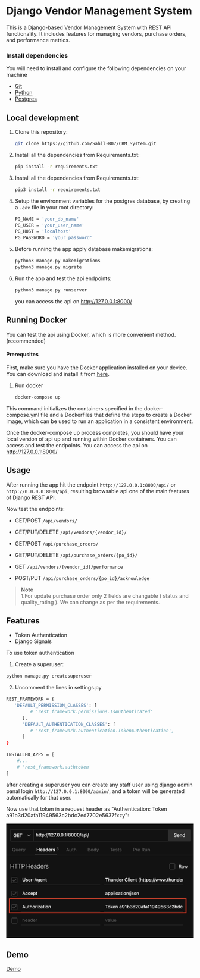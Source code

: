 
# Django Vendor Management System

This is a Django-based Vendor Management System with REST API functionality. It includes features for managing vendors, purchase orders, and performance metrics.

### Install dependencies
You will need to install and configure the following dependencies on your machine
- [Git](https://git-scm.com/downloads)
- [Python](https://www.python.org/downloads/)
- [Postgres](https://www.postgresql.org/download/)


## Local development

1. Clone this repository:
   ```bash
   git clone https://github.com/Sahil-B07/CRM_System.git
   ```

2. Install all the dependencies from Requirements.txt:
   ```bash
   pip install -r requirements.txt
   ```

3. Install all the dependencies from Requirements.txt:
   ```bash
   pip3 install -r requirements.txt
   ```

4. Setup the environment variables for the postgres database, by creating a *`.env`* file in your root directory:
   ```bash
   PG_NAME = 'your_db_name'
   PG_USER = 'your_user_name'
   PG_HOST = 'localhost'
   PG_PASSWORD = 'your_password'
   ```

5. Before running the app apply database makemigrations:
   ```bash
   python3 manage.py makemigrations
   python3 manage.py migrate
   ```


5. Run the app and test the api endpoints:
   ```bash
   python3 manage.py runserver
   ```
   you can access the api on http://127.0.0.1:8000/

## Running Docker

You can test the api using Docker, which is more convenient method.(recommended)

#### Prerequsites

First, make sure you have the Docker application installed on your device. You can download and install it from [here](https://docs.docker.com/get-docker/).

1. Run docker
   ```bash
   docker-compose up
   ```
This command initializes the containers specified in the docker-compose.yml file and a Dockerfiles that define the steps to create a Docker image, which can be used to run an application in a consistent environment.

Once the docker-compose up process completes, you should have your local version of api up and running within Docker containers. You can access and test the endpoints.
You can access the api on http://127.0.0.1:8000/


## Usage

After running the app hit the endpoint `http://127.0.0.1:8000/api/` or `http://0.0.0.0:8000/api`, resulting browsable api one of the main features of Django REST API.

Now test the endpoints:

- GET/POST `/api/vendors/` 

- GET/PUT/DELETE `/api/vendors/{vendor_id}/`

- GET/POST `/api/purchase_orders/`

- GET/PUT/DELETE `/api/purchase_orders/{po_id}/`

- GET `/api/vendors/{vendor_id}/performance`

- POST/PUT `/api/purchase_orders/{po_id}/acknowledge`


> **Note**\
1.For update purchase order only 2 fields are changable ( status and quality_rating ). We can change as per the requirements.

## Features
- Token Authentication
- Django Signals


To use token authentication 

1. Create a superuser:

```bash
python manage.py createsuperuser
```

2. Uncomment the lines in settings.py

```bash
REST_FRAMEWORK = {
   'DEFAULT_PERMISSION_CLASSES': [
         # 'rest_framework.permissions.IsAuthenticated'
      ],
      'DEFAULT_AUTHENTICATION_CLASSES': [
         # 'rest_framework.authentication.TokenAuthentication',
      ]
}
```

```bash
INSTALLED_APPS = [
    #...
    # 'rest_framework.authtoken'
]
```

after creating a superuser you can create any staff user using django admin panal login `http://127.0.0.1:8000/admin/`, and a token will be generated automatically for that user.

Now use that token in a request header as "Authentication: Token a91b3d20afa11949563c2bdc2ed7702e5637fxzy":

![](assets/auth_token.png)

## Demo 

[Demo](assets/demonstration.mp4)